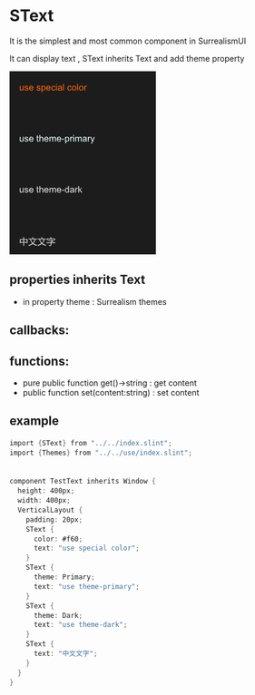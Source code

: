 # SText

It is the simplest and most common component in SurrealismUI

It can display text , SText inherits Text and add theme property

![text](../../static/text.png)

## properties inherits Text

- in property <Themes> theme : Surrealism themes

## callbacks: 

## functions:

- pure public function get()->string : get content
- public function set(content:string) : set content

## example

```rust
import {SText} from "../../index.slint";
import {Themes} from "../../use/index.slint";


component TestText inherits Window {
  height: 400px;
  width: 400px;
  VerticalLayout {
    padding: 20px;
    SText {
      color: #f60;
      text: "use special color";
    }
    SText {
      theme: Primary;
      text: "use theme-primary";
    }
    SText {
      theme: Dark;
      text: "use theme-dark";
    }
    SText {
      text: "中文文字";
    }
  }
}
```